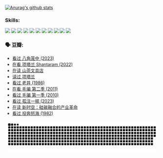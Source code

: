
[![Anurag's github stats](https://github-readme-stats.vercel.app/api?username=w940853815)](https://github.com/anuraghazra/github-readme-stats)

### Skills:

<code><img height="32" src="https://cdn.jsdelivr.net/npm/simple-icons@v5/icons/python.svg"></code>
<code><img height="32" src="https://cdn.jsdelivr.net/npm/simple-icons@v5/icons/javascript.svg"></code>
<code><img height="32" src="https://cdn.jsdelivr.net/npm/simple-icons@v5/icons/django.svg"></code>
<code><img height="32" src="https://cdn.jsdelivr.net/npm/simple-icons@v5/icons/flask.svg"></code>
<code><img height="32" src="https://cdn.jsdelivr.net/npm/simple-icons@v5/icons/vuetify.svg"></code>
<code><img height="32" src="https://cdn.jsdelivr.net/npm/simple-icons@v5/icons/git.svg"></code>
<code><img height="32" src="https://cdn.jsdelivr.net/npm/simple-icons@v5/icons/docker.svg"></code>
<code><img height="32" src="https://cdn.jsdelivr.net/npm/simple-icons@v5/icons/postgresql.svg"></code>
<code><img height="32" src="https://cdn.jsdelivr.net/npm/simple-icons@v5/icons/elasticsearch.svg"></code>
<code><img height="32" src="https://cdn.jsdelivr.net/npm/simple-icons@v5/icons/macos.svg"></code>
<code><img height="32" src="https://cdn.jsdelivr.net/npm/simple-icons@v5/icons/linux.svg"></code>

### 🗣 豆瓣:

<!-- DOUBAN-ACTIVITIES:START -->
- [看过 八角笼中‎ (2023)](https://www.douban.com/people/136069238/status/4367541707/?_i=94643074)
- [在看 项塔兰 Shantaram‎ (2022)](https://www.douban.com/people/136069238/status/4365497032/?_i=94643074)
- [在读 山茶文具店](https://www.douban.com/people/136069238/status/4364620725/?_i=94643074)
- [读过 项塔兰](https://www.douban.com/people/136069238/status/4364620288/?_i=94643074)
- [看过 老井‎ (1986)](https://www.douban.com/people/136069238/status/4362366672/?_i=94643074)
- [在看 毛骗 第二季‎ (2011)](https://www.douban.com/people/136069238/status/4355752869/?_i=94643074)
- [看过 毛骗 第一季‎ (2010)](https://www.douban.com/people/136069238/status/4355752667/?_i=94643074)
- [看过 孤注一掷‎ (2023)](https://www.douban.com/people/136069238/status/4354774568/?_i=94643074)
- [在读 新时空：硅碳融合的产业革命](https://www.douban.com/people/136069238/status/4348545149/?_i=94643074)
- [看过 投奔怒海‎ (1982)](https://www.douban.com/people/136069238/status/4336696255/?_i=94643074)
<!-- DOUBAN-ACTIVITIES:END -->


![Snake animation](https://raw.githubusercontent.com/w940853815/w940853815/output/github-contribution-grid-snake.svg)

<!--
**w940853815/w940853815** is a ✨ _special_ ✨ repository because its `README.md` (this file) appears on your GitHub profile.

Here are some ideas to get you started:

- 🔭 I’m currently working on ...
- 🌱 I’m currently learning ...
- 👯 I’m looking to collaborate on ...
- 🤔 I’m looking for help with ...
- 💬 Ask me about ...
- 📫 How to reach me: ...
- 😄 Pronouns: ...
- ⚡ Fun fact: ...
-->
